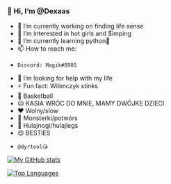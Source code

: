 ### 👋 Hi, I’m @Dexaas
- 🔭 I’m currently working on finding life sense 
- 👀 I’m interested in hot girls and $imping
- 🌱 I’m currently learning python🐍
- 📫 How to reach me:
-     Discord: Magik#0985
- 🤔 I’m looking for help with my life
- ⚡ Fun fact: Wilimczyk stinks
- 🏀 Basketball
- 😥 KASIA WRÓC DO MNIE, MAMY DWÓJKE DZIECI
- ❤  Wolny/slow
- 🥶 Monsterki/potwórs
- 🛴 Hulajnogi/hulajlegs
- 😍 BESTIES
-     @dyrtool😘

[![My GitHub stats](https://github-readme-stats.vercel.app/api?username=Dexaas&theme=gotham&show_icons=true)](https://github.com/anuraghazra/github-readme-stats)

[![Top Languages](https://github-readme-stats.vercel.app/api/top-langs/?username=Dexaas&theme=gotham&show_icons=true)](https://github.com/anuraghazra/github-readme-stats)

<!--
**Dexaas/Dexaas** is a ✨ _special_ ✨ repository because its `README.md` (this file) appears on your GitHub profile.--->
